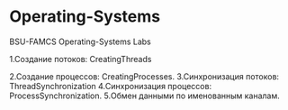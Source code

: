 # Operating-Systems
BSU-FAMCS Operating-Systems Labs

1.Создание потоков: CreatingThreads

2.Создание процессов: CreatingProcesses.
3.Cинхронизация потоков: ThreadSynchronization
4.Синхронизация процессов: ProcessSynchronization.
5.Обмен данными по именованным каналам.
